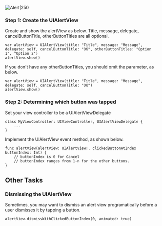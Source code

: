 
![Alert|250](http://i.imgur.com/cMAZh9H.gif)

### Step 1: Create the UIAlertView

Create and show the alertView as below. Title, message, delegate, cancelButtonTitle, otherButtonTitles are all optional.

```
var alertView = UIAlertView(title: "Title", message: "Message", delegate: self, cancelButtonTitle: "OK", otherButtonTitles: "Option 1", "Option 2")
alertView.show()

```

If you don't have any otherButtonTitles, you should omit the parameter, as below.

```
var alertView = UIAlertView(title: "Title", message: "Message", delegate: self, cancelButtonTitle: "OK")
alertView.show()

```

### Step 2: Determining which button was tapped

Set your view controller to be a UIAlertViewDelegate

```
class MyViewController: UIViewController, UIAlertViewDelegate {
	...
}

```

Implement the UIAlertView event method, as shown below.

```
func alertView(alertView: UIAlertView!, clickedButtonAtIndex buttonIndex: Int) {
	// buttonIndex is 0 for Cancel
	// buttonIndex ranges from 1-n for the other buttons.	
}

```

## Other Tasks

### Dismissing the UIAlertView

Sometimes, you may want to dismiss an alert view programatically before a user dismisses it by tapping a button.

```
alertView.dismissWithClickedButtonIndex(0, animated: true)

```
